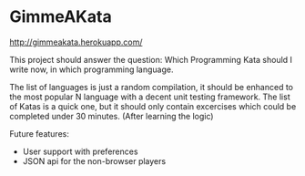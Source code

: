 GimmeAKata
==========

http://gimmeakata.herokuapp.com/

This project should answer the question: Which Programming Kata should I write now, in which programming language.

The list of languages is just a random compilation, it should be enhanced to the most popular N language with a decent unit testing framework.
The list of Katas is a quick one, but it should only contain excercises which could be completed under 30 minutes. (After learning the logic)

Future features:
 * User support with preferences
 * JSON api for the non-browser players